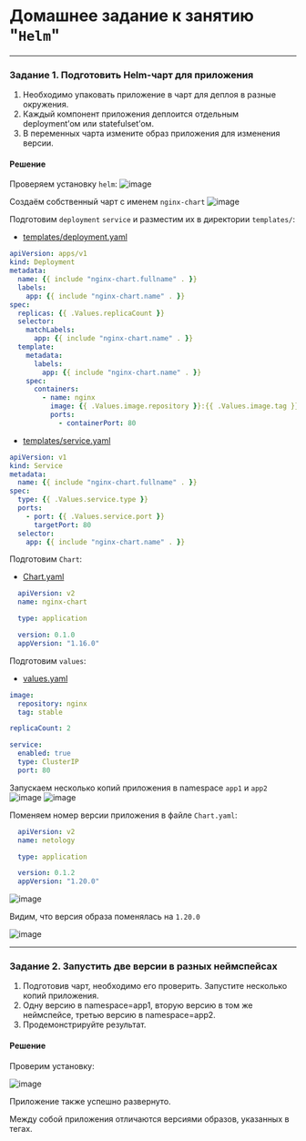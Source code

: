 # Домашнее задание к занятию "`Helm`"



---

### Задание 1. Подготовить Helm-чарт для приложения

1. Необходимо упаковать приложение в чарт для деплоя в разные окружения. 
2. Каждый компонент приложения деплоится отдельным deployment’ом или statefulset’ом.
3. В переменных чарта измените образ приложения для изменения версии.

#### Решение

Проверяем установку ```helm```:
![image](https://github.com/user-attachments/assets/07bef095-06fb-45ce-ba6c-77900cf9fd74)

Создаём собственный чарт с именем `nginx-chart`
![image](https://github.com/user-attachments/assets/c39af3aa-94e4-40da-a43f-7a92170f453a)

Подготовим ```deployment``` ```service``` и разместим их в директории ```templates/```:

- [templates/deployment.yaml]()
```yaml
apiVersion: apps/v1
kind: Deployment
metadata:
  name: {{ include "nginx-chart.fullname" . }}
  labels:
    app: {{ include "nginx-chart.name" . }}
spec:
  replicas: {{ .Values.replicaCount }}
  selector:
    matchLabels:
      app: {{ include "nginx-chart.name" . }}
  template:
    metadata:
      labels:
        app: {{ include "nginx-chart.name" . }}
    spec:
      containers:
        - name: nginx
          image: {{ .Values.image.repository }}:{{ .Values.image.tag }}
          ports:
            - containerPort: 80
```
- [templates/service.yaml]()
```yaml
apiVersion: v1
kind: Service
metadata:
  name: {{ include "nginx-chart.fullname" . }}
spec:
  type: {{ .Values.service.type }}
  ports:
    - port: {{ .Values.service.port }}
      targetPort: 80
  selector:
    app: {{ include "nginx-chart.name" . }}
```
Подготовим ```Chart```: 
- [Chart.yaml]()
```yaml
  apiVersion: v2
  name: nginx-chart

  type: application

  version: 0.1.0
  appVersion: "1.16.0"
```
Подготовим ```values```:
- [values.yaml]()
```yaml
image:
  repository: nginx
  tag: stable

replicaCount: 2

service:
  enabled: true
  type: ClusterIP
  port: 80
```

Запускаем несколько копий приложения в namespace `app1` и `app2`
![image](https://github.com/user-attachments/assets/53431d26-e6de-41be-b882-f8f509b2ce4f)
![image](https://github.com/user-attachments/assets/eb690afd-cb3f-405c-9a2d-e8a73d060d12)

Поменяем номер версии приложения в файле ```Chart.yaml```:
```yaml
  apiVersion: v2
  name: netology

  type: application

  version: 0.1.2
  appVersion: "1.20.0"
```
![image](https://github.com/user-attachments/assets/41434ed0-2d87-4479-9688-10951bf19a91)

Видим, что версия образа поменялась на ```1.20.0```

![image](https://github.com/user-attachments/assets/336f8d46-081e-47e7-b00e-9fd6ae2b6f5c)


------
### Задание 2. Запустить две версии в разных неймспейсах

1. Подготовив чарт, необходимо его проверить. Запуститe несколько копий приложения.
2. Одну версию в namespace=app1, вторую версию в том же неймспейсе, третью версию в namespace=app2.
3. Продемонстрируйте результат.

#### Решение

Проверим установку:


![image](https://github.com/user-attachments/assets/8dff0fc4-cf04-4e75-a8ae-ccd98b4f0333)

Приложение также успешно развернуто.

Между собой приложения отличаются версиями образов, указанных в тегах.
